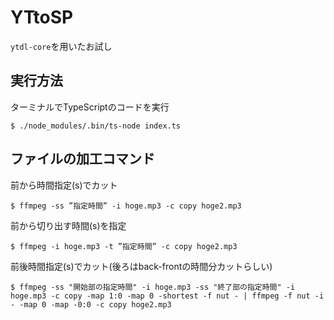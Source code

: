 # YTtoSP
`ytdl-core`を用いたお試し
## 実行方法
ターミナルでTypeScriptのコードを実行<br>
```
$ ./node_modules/.bin/ts-node index.ts
```
## ファイルの加工コマンド
前から時間指定(s)でカット<br>
```
$ ffmpeg -ss ”指定時間” -i hoge.mp3 -c copy hoge2.mp3
```
前から切り出す時間(s)を指定<br>
```
$ ffmpeg -i hoge.mp3 -t ”指定時間” -c copy hoge2.mp3
```
前後時間指定(s)でカット(後ろはback-frontの時間分カットらしい)<br>
```
$ ffmpeg -ss "開始部の指定時間" -i hoge.mp3 -ss "終了部の指定時間" -i hoge.mp3 -c copy -map 1:0 -map 0 -shortest -f nut - | ffmpeg -f nut -i - -map 0 -map -0:0 -c copy hoge2.mp3
```
